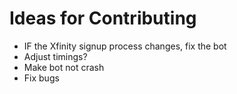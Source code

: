 # Ideas for Contributing
* IF the Xfinity signup process changes, fix the bot
* Adjust timings?
* Make bot not crash
* Fix bugs
